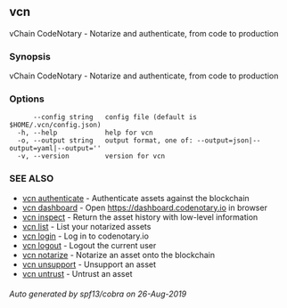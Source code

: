 ## vcn

vChain CodeNotary - Notarize and authenticate, from code to production

### Synopsis

vChain CodeNotary - Notarize and authenticate, from code to production

### Options

```
      --config string   config file (default is $HOME/.vcn/config.json)
  -h, --help            help for vcn
  -o, --output string   output format, one of: --output=json|--output=yaml|--output=''
  -v, --version         version for vcn
```

### SEE ALSO

* [vcn authenticate](vcn_authenticate.md)	 - Authenticate assets against the blockchain
* [vcn dashboard](vcn_dashboard.md)	 - Open https://dashboard.codenotary.io in browser
* [vcn inspect](vcn_inspect.md)	 - Return the asset history with low-level information
* [vcn list](vcn_list.md)	 - List your notarized assets
* [vcn login](vcn_login.md)	 - Log in to codenotary.io
* [vcn logout](vcn_logout.md)	 - Logout the current user
* [vcn notarize](vcn_notarize.md)	 - Notarize an asset onto the blockchain
* [vcn unsupport](vcn_unsupport.md)	 - Unsupport an asset
* [vcn untrust](vcn_untrust.md)	 - Untrust an asset

###### Auto generated by spf13/cobra on 26-Aug-2019
